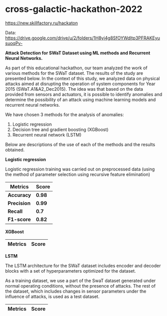 # cross-galactic-hackathon-2022
https://new.skillfactory.ru/hackaton


Data: https://drive.google.com/drive/u/2/folders/1H8yi4g8SfOYWdltp3PFRAKEyusuoqPv-

**Attack Detection for SWaT Dataset using ML methods and Recurrent Neural Networks.**

As part of this educational hackathon, our team analyzed the work of various methods for the SWaT dataset. The results of the study are presented below.
In the context of this study, we analyzed data on physical attacks aimed at disrupting the operation of system components for Year 2015 (SWaT.A1&amp;A2\_Dec2015).
The idea was that based on the data provided from sensors and actuators, it is possible to identify anomalies and determine the possibility of an attack using machine learning models and recurrent neural networks.

We have chosen 3 methods for the analysis of anomalies:

1. Logistic regression
2. Decision tree and gradient boosting (XGBoost)
3. Recurrent neural network (LSTM)

Below are descriptions of the use of each of the methods and the results obtained.

**Logistic regression**

Logistic regression training was carried out on preprocessed data (using the method of parameter selection using recursive feature elimination)

| **Metrics** | **Score** |
| ------------|---------- |
| **Accuracy**| **0.98**  |
| **Precision** | **0.99** |
| **Recall** | **0.7** |
| **F1-score** | **0.82** |

**XGBoost**

| **Metrics** | **Score** |
| -----------| --------- |


**LSTM**

The LSTM architecture for the SWaT dataset includes encoder and decoder blocks with a set of hyperparameters optimized for the dataset.

As a training dataset, we use a part of the SwaT dataset generated under normal operating conditions, without the presence of attacks. The rest of the dataset, which includes changes in sensor parameters under the influence of attacks, is used as a test dataset.

| **Metrics** | **Score** |
| --- | --- |

